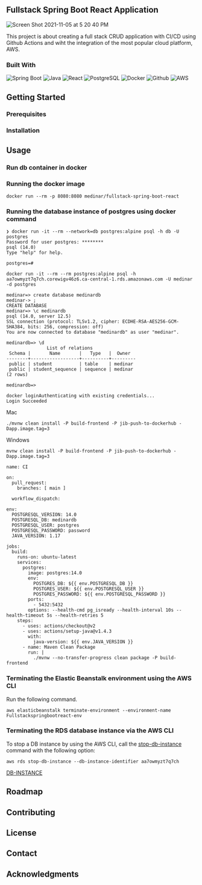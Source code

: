 ## Fullstack Spring Boot React Application

![Screen Shot 2021-11-05 at 5 20 40 PM](https://user-images.githubusercontent.com/25921121/140591277-3f7ae270-ae0c-4ba2-92aa-7668678f6f9c.png)

This project is about creating a full stack CRUD application with CI/CD using Github Actions and wiht the integration of the most popular cloud platform, AWS.

### Built With


![Spring Boot](https://user-images.githubusercontent.com/25921121/140591445-e4d41b4a-ad9e-471d-863b-8587f12a261d.png) 
![Java](https://user-images.githubusercontent.com/25921121/140591466-06a89bb9-d54b-476f-9148-1d08714451e2.png)
![React](https://user-images.githubusercontent.com/25921121/140591472-90bbacde-594e-4b37-bb98-2331e0da2471.png)
![PostgreSQL](https://user-images.githubusercontent.com/25921121/140591539-21d014b2-fa93-41c8-bb3e-441df9a6ec60.png)
![Docker](https://user-images.githubusercontent.com/25921121/140591486-d7bf8ca8-6cc2-4f66-8afd-ff5c12cacdf6.png)
![Github](https://user-images.githubusercontent.com/25921121/140591506-7f167d49-19a4-44df-9d0b-cce6e0364270.png)
![AWS](https://user-images.githubusercontent.com/25921121/140591520-d312898c-250c-443f-a9d4-4920288a3b69.png)

## Getting Started

### Prerequisites

### Installation

## Usage

### Run db container in docker

### Running the docker image

````shell
docker run --rm -p 8080:8080 medinar/fullstack-spring-boot-react
````

### Running the database instance of postgres using docker command

```shell
❯ docker run -it --rm --network=db postgres:alpine psql -h db -U postgres
Password for user postgres: ********
psql (14.0)
Type "help" for help.

postgres=#
```

```shell
docker run -it --rm --rm postgres:alpine psql -h aa7owmyzt7q7ch.corewigv46z6.ca-central-1.rds.amazonaws.com -U medinar -d postgres
```

```shell
medinar=> create database medinardb
medinar-> ;
CREATE DATABASE
medinar=> \c medinardb
psql (14.0, server 12.5)
SSL connection (protocol: TLSv1.2, cipher: ECDHE-RSA-AES256-GCM-SHA384, bits: 256, compression: off)
You are now connected to database "medinardb" as user "medinar".
```

```shell
medinardb=> \d
               List of relations
 Schema |       Name       |   Type   |  Owner  
--------+------------------+----------+---------
 public | student          | table    | medinar
 public | student_sequence | sequence | medinar
(2 rows)

medinardb=> 
```

```shell
docker loginAuthenticating with existing credentials...
Login Succeeded	
```

Mac

```shell
./mvnw clean install -P build-frontend -P jib-push-to-dockerhub -Dapp.image.tag=3
```

Windows

```shell
mvnw clean install -P build-frontend -P jib-push-to-dockerhub -Dapp.image.tag=3
```

```
name: CI

on:
  pull_request:
    branches: [ main ]

  workflow_dispatch:

env:
  POSTGRESQL_VERSION: 14.0
  POSTGRESQL_DB: medinardb
  POSTGRESQL_USER: postgres
  POSTGRESQL_PASSWORD: password
  JAVA_VERSION: 1.17

jobs:
  build:
    runs-on: ubuntu-latest
    services:
      postgres:
        image: postgres:14.0
        env:
          POSTGRES_DB: ${{ env.POSTGRESQL_DB }}
          POSTGRES_USER: ${{ env.POSTGRESQL_USER }}
          POSTGRES_PASSWORD: ${{ env.POSTGRESQL_PASSWORD }}
        ports:
          - 5432:5432
        options: --health-cmd pg_isready --health-interval 10s --health-timeout 5s --health-retries 5
    steps:
      - uses: actions/checkout@v2
      - uses: actions/setup-java@v1.4.3
        with:
          java-version: ${{ env.JAVA_VERSION }}
      - name: Maven Clean Package
        run: |
          ./mvnw --no-transfer-progress clean package -P build-frontend
```

### Terminating the Elastic Beanstalk environment using the AWS CLI

Run the following command.

```shell
aws elasticbeanstalk terminate-environment --environment-name Fullstackspringbootreact-env
```

### Terminating the RDS database instance via the AWS CLI

To stop a DB instance by using the AWS CLI, call the [stop-db-instance](https://docs.aws.amazon.com/cli/latest/reference/rds/stop-db-instance.html) command with the following option:

```shell
aws rds stop-db-instance --db-instance-identifier aa7owmyzt7q7ch
```

[DB-INSTANCE](https://ca-central-1.console.aws.amazon.com/rds/home?region=ca-central-1#database:id=aa7owmyzt7q7ch;is-cluster=false)

## 

## Roadmap

## Contributing

## License

## Contact

## Acknowledgments






